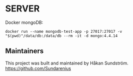 # SERVER

Docker mongoDB:
```
docker run --name mongodb-test-app -p 27017:27017 -v "$(pwd)"/data/db:/data/db --rm -it -d mongo:4.4.14
```

## Maintainers
This project was built and maintained by Håkan Sundström.
https://github.com/Sundarenius
